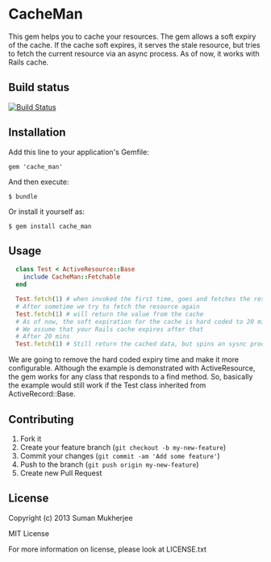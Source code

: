 # CacheMan

This gem helps you to cache your resources. The gem allows a soft expiry
of the cache. If the cache soft expires, it serves the stale resource,
but tries to fetch the current resource via an async process. As of now,
it works with Rails cache.

## Build status

[![Build Status](https://travis-ci.org/payrollhero/cache_man.png)](https://travis-ci.org/payrollhero/cache_man)

## Installation

Add this line to your application's Gemfile:

    gem 'cache_man'

And then execute:

    $ bundle

Or install it yourself as:

    $ gem install cache_man

## Usage

```ruby
  class Test < ActiveResource::Base
    include CacheMan::Fetchable
  end

  Test.fetch(1) # when invoked the first time, goes and fetches the resource from a remote location.
  # After sometime we try to fetch the resource again
  Test.fetch(1) # will return the value from the cache
  # As of now, the soft expiration for the cache is hard coded to 20 mins
  # We assume that your Rails cache expires after that
  # After 20 mins
  Test.fetch(1) # Still return the cached data, but spins an sysnc process to fetch the fresh data
```

We are going to remove the hard coded expiry time and make it more configurable.
Although the example is demonstrated with ActiveResource, the gem works
for any class that responds to a find method.
So, basically the example
would still work if the Test class inherited from ActiveRecord::Base.

## Contributing

1. Fork it
2. Create your feature branch (`git checkout -b my-new-feature`)
3. Commit your changes (`git commit -am 'Add some feature'`)
4. Push to the branch (`git push origin my-new-feature`)
5. Create new Pull Request

## License
Copyright (c) 2013 Suman Mukherjee

MIT License

For more information on license, please look at LICENSE.txt
